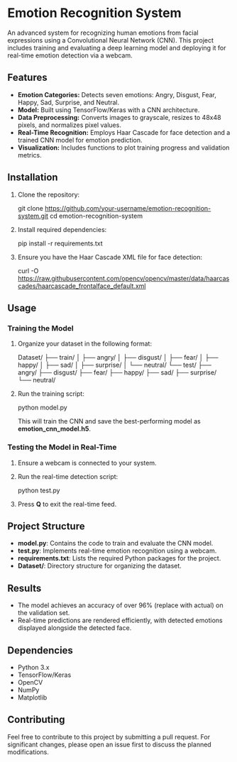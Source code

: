 # Emotion Recognition System

An advanced system for recognizing human emotions from facial expressions using a Convolutional Neural Network (CNN). This project includes training and evaluating a deep learning model and deploying it for real-time emotion detection via a webcam.

## Features

- **Emotion Categories:** Detects seven emotions: Angry, Disgust, Fear, Happy, Sad, Surprise, and Neutral.
- **Model:** Built using TensorFlow/Keras with a CNN architecture.
- **Data Preprocessing:** Converts images to grayscale, resizes to 48x48 pixels, and normalizes pixel values.
- **Real-Time Recognition:** Employs Haar Cascade for face detection and a trained CNN model for emotion prediction.
- **Visualization:** Includes functions to plot training progress and validation metrics.

## Installation

1. Clone the repository:
   
   git clone https://github.com/your-username/emotion-recognition-system.git
   cd emotion-recognition-system
   

2. Install required dependencies:
   
   pip install -r requirements.txt
   

3. Ensure you have the Haar Cascade XML file for face detection:
   
   curl -O https://raw.githubusercontent.com/opencv/opencv/master/data/haarcascades/haarcascade_frontalface_default.xml
   

## Usage

### Training the Model

1. Organize your dataset in the following format:
   
   Dataset/
   ├── train/
   │   ├── angry/
   │   ├── disgust/
   │   ├── fear/
   │   ├── happy/
   │   ├── sad/
   │   ├── surprise/
   │   └── neutral/
   └── test/
       ├── angry/
       ├── disgust/
       ├── fear/
       ├── happy/
       ├── sad/
       ├── surprise/
       └── neutral/
   

2. Run the training script:
   
   python model.py
   

   This will train the CNN and save the best-performing model as **emotion_cnn_model.h5**.

### Testing the Model in Real-Time

1. Ensure a webcam is connected to your system.
2. Run the real-time detection script:
   
   python test.py

3. Press **Q** to exit the real-time feed.

## Project Structure

- **model.py**: Contains the code to train and evaluate the CNN model.
- **test.py**: Implements real-time emotion recognition using a webcam.
- **requirements.txt**: Lists the required Python packages for the project.
- **Dataset/**: Directory structure for organizing the dataset.

## Results

- The model achieves an accuracy of over 96% (replace with actual) on the validation set.
- Real-time predictions are rendered efficiently, with detected emotions displayed alongside the detected face.

## Dependencies

- Python 3.x
- TensorFlow/Keras
- OpenCV
- NumPy
- Matplotlib

## Contributing

Feel free to contribute to this project by submitting a pull request. For significant changes, please open an issue first to discuss the planned modifications.
